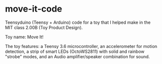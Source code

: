 # move-it-code
Teensyduino (Teensy + Arduino) code for a toy that I helped make in the MIT class 2.00B (Toy Product Design).

Toy name: Move It!

The toy features: a Teensy 3.6 microcontroller, an accelerometer for motion detection, a strip of smart LEDs (OctoWS2811) with solid and rainbow "strobe" modes, and an Audio amplifier/speaker combination for sound.
